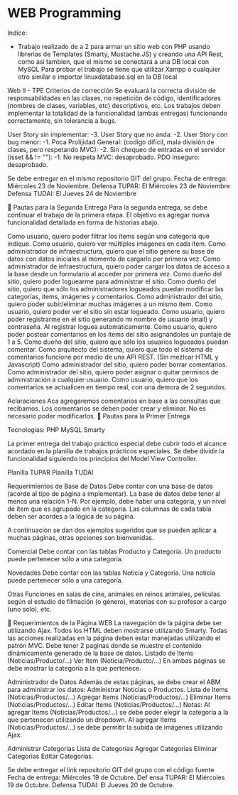 # WEB Programming

Indice:
* Trabajo realizado de a 2 para armar un sitio web con PHP usando librerias de Templates (Smarty, Mustache.JS) y creando una API Rest, como asi tambien, que el mismo se conectará a una DB local con MySQL
Para probar el trabajo se tiene que utilizar Xampp o cualquier otro similar e importar linuxdatabase.sql en la DB local

Web II - TPE
Criterios de corrección
Se evaluará la correcta división de responsabilidades en las clases, no repetición de código, identificadores (nombres de clases, variables, etc) descriptivos, etc.
Los trabajos deben implementar la totalidad de la funcionalidad (ambas entregas) funcionando correctamente, sin tolerancia a bugs. 

User Story sin implementar: -3.
User Story que no anda: -2.
User Story con bug menor: -1.
Poca Prolijidad General: (codigo dificil, mala división de clases, pero respetando MVC): -2.
Sin chequeo de entradas en el servidor (isset && != ""): -1.
No respeta MVC: desaprobado.
PDO inseguro: desaprobado.


Se debe entregar en el mismo repositorio GIT del grupo.
Fecha de entrega: Miércoles 23 de Noviembre.
Defensa TUPAR: El Miércoles 23 de Noviembre
Defensa TUDAI:  El Jueves 24 de Noviembre


Pautas para la Segunda Entrega
Para la segunda entrega, se debe continuar el trabajo de la primera etapa. El objetivo es agregar nueva funcionalidad detallada en forma de historias abajo.

Como usuario, quiero poder filtrar los ítems según una categoría que indique.
Como usuario, quiero ver múltiples imágenes en cada ítem.
Como administrador de infraestructura, quiero que el sitio genere su base de datos con datos iniciales al momento de cargarlo por primera vez. 
Como administrador de infraestructura, quiero poder cargar los datos de acceso a la base desde un formulario al acceder por primera vez.
Como dueño del sitio, quiero poder loguearme para administrar el sitio. 
Como dueño del sitio, quiero que sólo los administradores logueados puedan modificar las categorías, items, imágenes y comentarios.
Como administrador del sitio, quiero poder subir/eliminar muchas imágenes a un mismo ítem.
Como usuario, quiero poder ver el sitio sin estar logueado.
Como usuario, quiero poder registrarme en el sitio generando mi nombre de usuario (mail) y contraseña. Al registrar loguea automaticamente.
Como usuario, quiero poder postear comentarios en los ítems del sitio asignándoles un puntaje de 1 a 5.
Como dueño del sitio, quiero que sólo los usuarios logueados puedan comentar.
Como arquitecto del sistema, quiero que todo el sistema de comentarios funcione por medio de una API REST. (Sin mezlcar HTML y Javascript)
Como administrador del sitio, quiero poder borrar comentarios.
Como administrador del sitio, quiero poder asignar o quitar permisos de administración a cualquier usuario.
Como usuario, quiero que los comentarios se actualicen en tiempo real, con una demora de 2 segundos.

Aclaraciones
Aca agregaremos comentarios en base a las consultas que recibamos.
Los comentarios se deben poder crear y eliminar. No es necesario poder modificarlos.

Pautas para la Primer Entrega

Tecnologias:
PHP
MySQL
Smarty

La primer entrega del trabajo práctico especial debe cubrir todo el alcance acordado en la planilla de trabajos prácticos especiales. Se debe dividir la funcionalidad siguiendo los principios del Model View Controller.

Planilla TUPAR
Planilla TUDAI

Requerimientos de Base de Datos
Debe contar con una base de datos (acorde al tipo de página a implementar). La base de datos debe tener al menos una relación 1-N. Por ejemplo, debe haber una categoría, y un nivel de ítem que es agrupado en la categoría. Las columnas de cada tabla deben ser acordes a la lógica de su página.

A continuación se dan dos ejemplos sugeridos que se pueden aplicar a muchas páginas, otras opciones son bienvenidas.

Comercial
Debe contar con las tablas Producto y Categoría. Un producto puede pertenecer sólo a una categoría.

Novedades
Debe contar con las tablas Noticia y Categoría. Una noticia puede pertenecer sólo a una categoría.

Otras
Funciones en salas de cine, animales en reinos animales, películas según el estudio de filmación (o género), materias con su profesor a cargo (uno solo), etc.


Requerimientos de la Página WEB
La navegación de la página debe ser utilizando Ajax.
Todos los HTML deben mostrarse utilizando Smarty.
Todas las acciones realizadas en la página deben estar manejadas utilizando el patrón MVC.
Debe tener 2 paginas donde se muestre el contenido dinámicamente generado de la base de datos. 
Listado de Items (Noticias/Producto/…)
Ver Item (Noticia/Producto/...)
En ambas páginas se debe mostrar la categoría a la que pertenece.

Administrador de Datos
Además de estas páginas, se debe crear el ABM para administrar los datos:
Administrar Noticias o Productos.
Lista de Items (Noticias/Productos/…)
Agregar Items (Noticias/Productos/…)
Eliminar Items (Noticias/Productos/…)
Editar Items (Noticias/Productos/…)
Notas: 
Al agregar Items (Noticias/Productos/…) se debe poder elegir la categoría a la que pertenecen utilizando un dropdown.
Al agregar Items (Noticias/Productos/…) se debe permitir la subida de imágenes utilizando Ajax.

Administrar Categorias
Lista de Categorias
Agregar Categorias
Eliminar Categorias
Editar Categorias.

Se debe entregar el link repositorio GIT del grupo con el código fuente
Fecha de entrega: Miércoles 19 de Octubre.
Def
ensa TUPAR: El Miércoles 19 de Octubre.
Defensa TUDAI: El Jueves 20 de Octubre.
